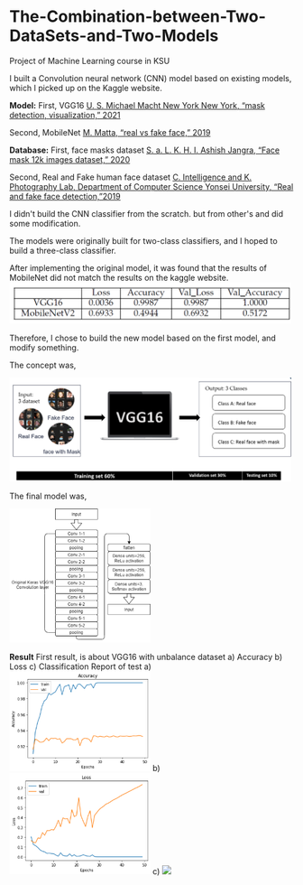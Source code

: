 # The-Combination-between-Two-DataSets-and-Two-Models
Project of Machine Learning course in KSU


I built a Convolution neural network (CNN) model based on existing models, which I picked up on the Kaggle website.

**Model:**
First, VGG16
[U. S. Michael Macht New York New York, “mask detection, visualization,” 2021](https://www.kaggle.com/michaelcripman/maskdetection-visualization)

Second, MobileNet
[M. Matta, “real vs fake face,” 2019](https://www.kaggle.com/martin1234567890/real-vs-fake-face)

**Database:**
First, face masks dataset
[S. a. L. K. H. I. Ashish Jangra, “Face mask 12k images dataset,” 2020](https://www.kaggle.com/ashishjangra27/facemask-12k-images-dataset/metadata)

Second, Real and Fake human face dataset
[C. Intelligence and K. Photography Lab, Department of Computer Science Yonsei University, “Real and fake face detection,”2019](https://www.kaggle.com/ciplab/real-and-fake-facedetection/metadata)


I didn't build the CNN classifier from the scratch. but from other's and did some modification.

The models were originally built for two-class classifiers, and I hoped to build a three-class classifier.

After implementing the original model, it was found that the results of MobileNet did not match the results on the kaggle website.
<img src="images/Original_model_comparsion.png" width = "500" >

Therefore, I chose to build the new model based on the first model, and modify something.

The concept was,

<img src="images/concept.png" width = "500" >

The final model was,

<img src="images/VGG16.png" width = "250" >


****Result****
First result, is about VGG16 with unbalance dataset a) Accuracy b) Loss c) Classification Report of test
a) <img src="images/3C_VGG16_unbalanced accuracy.png" width = "250" >
b) <img src="images/3C_VGG16_unbalanced loss.png" width = "250" >
c) <img src="3C_VGG16_unbalanced_cm_txt.png" width = "250" >


